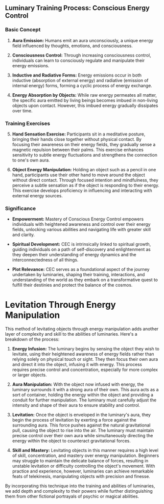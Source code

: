 ## Luminary Training Process: Conscious Energy Control

### Basic Concept
1. **Aura Emission:** Humans emit an aura unconsciously, a unique energy field influenced by thoughts, emotions, and consciousness.

2. **Consciousness Control:** Through increasing consciousness control, individuals can learn to consciously regulate and manipulate their energy emissions.

3. **Inductive and Radiative Forms:** Energy emissions occur in both inductive (absorption of external energy) and radiative (emission of internal energy) forms, forming a cyclic process of energy exchange.

4. **Energy Absorption by Objects:** While raw energy permeates all matter, the specific aura emitted by living beings becomes imbued in non-living objects upon contact. However, this imbued energy gradually dissipates over time.

### Training Exercises
5. **Hand Sensation Exercise:** Participants sit in a meditative posture, bringing their hands close together without physical contact. By focusing their awareness on their energy fields, they gradually sense a magnetic repulsion between their palms. This exercise enhances sensitivity to subtle energy fluctuations and strengthens the connection to one's own aura.

6. **Object Energy Manipulation:** Holding an object such as a pencil in one hand, participants use their other hand to move around the object without direct contact. Through focused intention and mindfulness, they perceive a subtle sensation as if the object is responding to their energy. This exercise develops proficiency in influencing and interacting with external energy sources.

### Significance
- **Empowerment:** Mastery of Conscious Energy Control empowers individuals with heightened awareness and control over their energy fields, unlocking various abilities and navigating life with greater skill and clarity.

- **Spiritual Development:** CEC is intrinsically linked to spiritual growth, guiding individuals on a path of self-discovery and enlightenment as they deepen their understanding of energy dynamics and the interconnectedness of all things.

- **Plot Relevance:** CEC serves as a foundational aspect of the journey undertaken by luminaries, shaping their training, interactions, and understanding of the world as they embark on a transformative quest to fulfill their destinies and protect the balance of the cosmos.


# Levitation Through Energy Manipulation

This method of levitating objects through energy manipulation adds another layer of complexity and skill to the abilities of luminaries. Here's a breakdown of the process:

1. **Energy Infusion:** The luminary begins by sensing the object they wish to levitate, using their heightened awareness of energy fields rather than relying solely on physical touch or sight. They then focus their own aura and direct it into the object, infusing it with energy. This process requires precise control and concentration, especially for more complex or larger objects.

2. **Aura Manipulation:** With the object now infused with energy, the luminary surrounds it with a strong aura of their own. This aura acts as a sort of container, holding the energy within the object and providing a conduit for further manipulation. The luminary must carefully adjust the intensity and shape of their aura to ensure stability and control.

3. **Levitation:** Once the object is enveloped in the luminary's aura, they begin the process of levitation by exerting a force against the surrounding aura. This force pushes against the natural gravitational pull, causing the object to rise into the air. The luminary must maintain precise control over their own aura while simultaneously directing the energy within the object to counteract gravitational forces.

4. **Skill and Mastery:** Levitating objects in this manner requires a high level of skill, concentration, and mastery over energy manipulation. Beginners may struggle to maintain the delicate balance of forces, resulting in unstable levitation or difficulty controlling the object's movement. With practice and experience, however, luminaries can achieve remarkable feats of telekinesis, manipulating objects with precision and finesse.

By incorporating this technique into the training and abilities of luminaries, we add depth and complexity to their powers while further distinguishing them from other fictional portrayals of psychic or magical abilities.